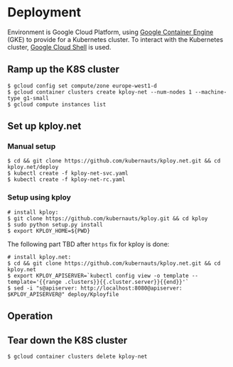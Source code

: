# Deployment

Environment is Google Cloud Platform, using [Google Container Engine](https://cloud.google.com/container-engine/) (GKE) to provide for a Kubernetes cluster. To interact with the Kubernetes cluster, [Google Cloud Shell](https://cloud.google.com/cloud-shell/docs/) is used.

## Ramp up the K8S cluster

    $ gcloud config set compute/zone europe-west1-d
    $ gcloud container clusters create kploy-net --num-nodes 1 --machine-type g1-small
    $ gcloud compute instances list

## Set up kploy.net

### Manual setup

    $ cd && git clone https://github.com/kubernauts/kploy.net.git && cd kploy.net/deploy
    $ kubectl create -f kploy-net-svc.yaml
    $ kubectl create -f kploy-net-rc.yaml 

### Setup using kploy

    # install kploy: 
    $ git clone https://github.com/kubernauts/kploy.git && cd kploy
    $ sudo python setup.py install
    $ export KPLOY_HOME=${PWD}

The following part TBD after `https` fix for kploy is done:

    # install kploy.net:
    $ cd && git clone https://github.com/kubernauts/kploy.net.git && cd kploy.net
    $ export KPLOY_APISERVER=`kubectl config view -o template --template='{{range .clusters}}{{.cluster.server}}{{end}}'`
    $ sed -i "s@apiserver: http://localhost:8080@apiserver: $KPLOY_APISERVER@" deploy/Kployfile

## Operation

## Tear down the K8S cluster

    $ gcloud container clusters delete kploy-net